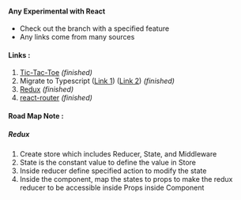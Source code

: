 #### Any Experimental with React

* Check out the branch with a specified feature
* Any links come from many sources

#### Links :
1. [Tic-Tac-Toe](https://reactjs.org/tutorial/tutorial.html#inspecting-the-starter-code) *(finished)*
2. Migrate to Typescript
([Link 1](https://github.com/Microsoft/TypeScript-React-Conversion-Guide))
([Link 2](https://github.com/Microsoft/TypeScript-React-Starter)) *(finished)*
3. [Redux](https://www.youtube.com/watch?v=93p3LxR9xfM&t=1793s) *(finished)*
4. [react-router](https://www.youtube.com/watch?v=91F8reC8kvo) *(finished)*

#### Road Map Note :
##### Redux
1. Create store which includes Reducer, State, and Middleware
2. State is the constant value to define the value in Store
3. Inside reducer define specified action to modify the state
4. Inside the component, map the states to props to make the redux reducer to be accessible inside Props inside Component
